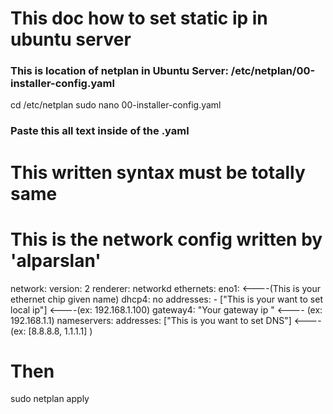 # This doc how to set static ip in ubuntu server

### This is location of netplan in Ubuntu Server: /etc/netplan/00-installer-config.yaml

cd /etc/netplan
sudo nano 00-installer-config.yaml

### Paste this all text inside of the .yaml
# This written syntax must be totally same

# This is the network config written by 'alparslan'
network:
  version: 2
  renderer: networkd
  ethernets:
    eno1: <----(This is your ethernet chip given name)
      dhcp4: no
      addresses:
        - ["This is  your want to set local ip"] <----(ex: 192.168.1.100)
        gateway4: "Your gateway ip " <---- (ex: 192.168.1.1)
      nameservers:
        addresses: ["This is you want to set DNS"] <----(ex: [8.8.8.8, 1.1.1.1] )

# Then

sudo netplan apply

